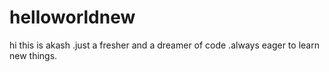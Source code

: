 # helloworldnew
hi this is akash .just a fresher and a dreamer of code .always eager to learn new things.
